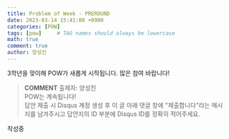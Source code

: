 ```yaml
---
title: Problem of Week - PREROUND
date: 2023-03-14 15:41:00 +0900
categories: [POW]
tags: [pow]     # TAG names should always be lowercase
math: true
comment: true
author: 양성진
---
```


3학년을 맞이해 POW가 새롭게 시작됩니다. 많은 참여 바랍니다!
> **COMMENT**
> 출제자: 양성진  
> POW는 계속됩니다!  
> 답안 제출 시 Disqus 계정 생성 후 이 글 아래 댓글 창에 "제출합니다"라는 메시지를 남겨주시고 답안지의 ID 부분에 Disqus ID를 정확히 적어주세요.

작성중
